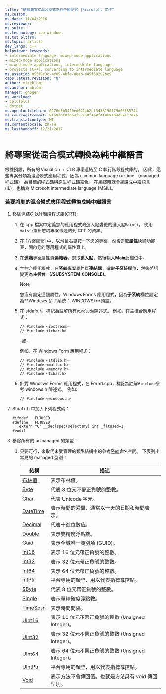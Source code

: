 ```yaml
---
title: "轉換專案從混合模式為純中繼語言 |Microsoft 文件"
ms.custom: 
ms.date: 11/04/2016
ms.reviewer: 
ms.suite: 
ms.technology: cpp-windows
ms.tgt_pltfrm: 
ms.topic: article
dev_langs: C++
helpviewer_keywords:
- intermediate language, mixed-mode applications
- mixed-mode applications
- mixed-mode applications, intermediate language
- projects [C++], converting to intermediate language
ms.assetid: 855f9e3c-4f09-4bfe-8eab-a45f68292be9
caps.latest.revision: "8"
author: mikeblome
ms.author: mblome
manager: ghogen
ms.workload:
- cplusplus
- dotnet
ms.openlocfilehash: 0276d5b5420ed0294b2cf3438190f79d03585744
ms.sourcegitcommit: 8fa8fdf0fbb4f57950f1e8f4f9b81b4d39ec7d7a
ms.translationtype: MT
ms.contentlocale: zh-TW
ms.lasthandoff: 12/21/2017
---
```

# <a name="converting-projects-from-mixed-mode-to-pure-intermediate-language"></a>將專案從混合模式轉換為純中繼語言
根據預設，所有的 Visual c + + CLR 專案連結至 C 執行階段程式庫的。 因此，這些專案分類為混合模式應用程式，因為 common language runtime （managed 程式碼） 為目標的程式碼與原生程式碼結合。 在編譯時就會編譯成中繼語言 (IL)，也稱為 Microsoft intermediate language (MSIL)。  
  
### <a name="to-convert-your-mixed-mode-application-into-pure-intermediate-language"></a>若要將您的混合模式應用程式轉換成純中繼語言  
  
1.  移除連結[C 執行階段程式庫](../c-runtime-library/crt-library-features.md)(CRT):  
  
    1.  在.cpp 檔案中定義您的應用程式的進入點變更的進入點`Main()`。 使用`Main()`指出您的專案未連結到 CRT 的資訊。  
  
    2.  在 [方案總管] 中，以滑鼠右鍵按一下您的專案，然後選取**屬性**快顯功能表，開啟您的應用程式的屬性頁上。  
  
    3.  在**進階**專案屬性頁**連結器**，選取**進入點**，然後輸入**Main**此欄位中。  
  
    4.  主控台應用程式，在**系統**專案屬性頁**連結器**，選取**子系統**欄位，然後將這變更為**主控台 （/SUBSYSTEM:CONSOLE)**。  
  
        > [!NOTE]
        >  您沒有設定這個屬性，Windows Forms 應用程式，因為**子系統**欄位設定為**Windows (/ 子系統： WINDOWS)**預設。  
  
    5.  在 stdafx.h，標記為註解所有`#include`陳述式。 例如，在主控台應用程式：  
  
        ```  
        // #include <iostream>  
        // #include <tchar.h>  
        ```  
  
         -或-  
  
         例如，在 Windows Form 應用程式：  
  
        ```  
        // #include <stdlib.h>  
        // #include <malloc.h>  
        // #include <memory.h>  
        // #include <tchar.h>  
        ```  
  
    6.  針對 Windows Forms 應用程式，在 Form1.cpp，標記為註解`#include`參考 windows.h 陳述式。 例如:   
  
        ```  
        // #include <windows.h>  
        ```  
  
2.  Stdafx.h 中加入下列程式碼：  
  
    ```  
    #ifndef __FLTUSED__  
    #define __FLTUSED__  
       extern "C" __declspec(selectany) int _fltused=1;  
    #endif  
    ```  
  
3.  移除所有的 unmanaged 的類型：  
  
    1.  只要可行，來取代未受管理的類型結構中的參考[系統](https://msdn.microsoft.com/en-us/library/system.appdomainmanager.appdomainmanager.aspx)命名空間。 下表列出常見的 managed 型別：  
  
        |結構|描述|  
        |---------------|-----------------|  
        |[布林值](https://msdn.microsoft.com/en-us/library/system.boolean\(v=vs.140\).aspx)|表示布林值。|  
        |[Byte](https://msdn.microsoft.com/en-us/library/system.byte\(v=vs.140\).aspx)|代表 8 位元不帶正負號的整數。|  
        |[Char](https://msdn.microsoft.com/en-us/library/system.char\(v=vs.140\).aspx)|代表 Unicode 字元。|  
        |[DateTime](https://msdn.microsoft.com/en-us/library/system.datetime.datetime.aspx)|表示時間的瞬間，通常以一天的日期和時間表示。|  
        |[Decimal](https://msdn.microsoft.com/en-us/library/system.decimal\(v=vs.140\).aspx)|代表十進位數值。|  
        |[Double](https://msdn.microsoft.com/en-us/library/system.double\(v=vs.140\).aspx)|表示雙精度浮點數。|  
        |[Guid](https://msdn.microsoft.com/en-us/library/system.guid\(v=vs.140\).aspx)|表示全域唯一識別項 (GUID)。|  
        |[Int16](https://msdn.microsoft.com/en-us/library/system.int16\(v=vs.140\).aspx)|表示 16 位元帶正負號的整數。|  
        |[Int32](https://msdn.microsoft.com/en-us/library/system.int32\(v=vs.140\).aspx)|表示 32 位元帶正負號的整數。|  
        |[Int64](https://msdn.microsoft.com/en-us/library/system.int64\(v=vs.140\).aspx)|表示 64 位元帶正負號的整數。|  
        |[IntPtr](https://msdn.microsoft.com/en-us/library/system.intptr\(v=vs.140\).aspx)|平台專用的類型，用以代表指標或控點。|  
        |[SByte](https://msdn.microsoft.com/en-us/library/system.byte.aspx)|代表 8 位元帶正負號的整數。|  
        |[Single](https://msdn.microsoft.com/en-us/library/system.single.aspx)|表示單精確度浮點數。|  
        |[TimeSpan](https://msdn.microsoft.com/en-us/library/system.timespan\(v=vs.140\).aspx)|表示時間間隔。|  
        |[UInt16](https://msdn.microsoft.com/en-us/library/system.uint16\(v=vs.140\).aspx)|表示 16 位元不帶正負號的整數 (Unsigned Integer)。|  
        |[UInt32](https://msdn.microsoft.com/en-us/library/system.uint32\(v=vs.140\).aspx)|表示 32 位元不帶正負號的整數 (Unsigned Integer)。|  
        |[UInt64](https://msdn.microsoft.com/en-us/library/system.uint64\(v=vs.140\).aspx)|表示 64 位元不帶正負號的整數 (Unsigned Integer)。|  
        |[UIntPtr](https://msdn.microsoft.com/en-us/library/system.uintptr\(v=vs.140\).aspx)|平台專用的類型，用以代表指標或控點。|  
        |[Void](https://msdn.microsoft.com/en-us/library/system.void\(v=vs.140\).aspx)|表示方法不會傳回值。也就是方法具有 void 傳回型別。|